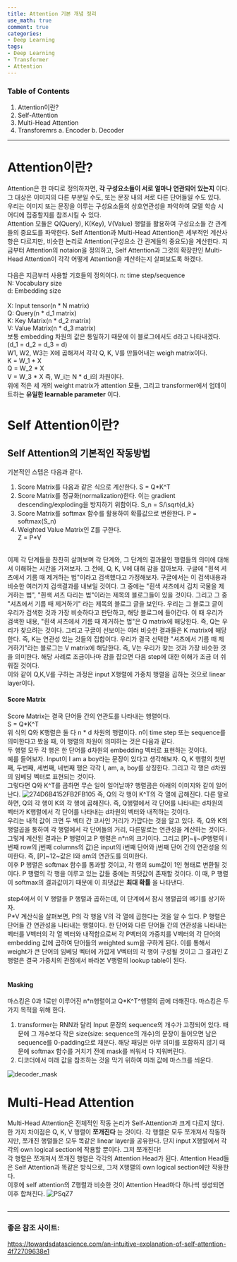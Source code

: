 ```yaml
---
title: Attention 기본 개념 정리
use_math: true
comment: true
categories: 
- Deep Learning
tags: 
- Deep Learning
- Transformer
- Attention
---
```


### Table of Contents
1. Attention이란?
2. Self-Attention
3. Multi-Head Attention
4. Transforemrs
  a. Encoder
  b. Decoder

* * *

# Attention이란?
Attention은 한 마디로 정의하자면, __각 구성요소들이 서로 얼마나 연관되어 있는지__ 이다. 그 대상은 이미지의 다른 부분일 수도, 또는 문장 내의 서로 다른 단어들일 수도 있다.   
우리는 이미지 또는 문장을 이루는 구성요소들의 상호연관성을 파악하여 모델 학습 시 어디에 집중할지를 참조시킬 수 있다.   
Attention 모듈은 Q(Query), K(Key), V(Value) 행렬을 활용하여 구성요소들 간 관계들의 중요도를 파악한다. Self Attention과 Multi-Head Attention은 세부적인 계산사항은 다르지만, 비슷한 논리로 Attention(구성요소 간 관계들의 중요도)을 계산한다.
지금부터 Attention의 notaion을 정의하고, Self Attention과 그것의 확장판인 Multi-Head Attention이 각각 어떻게 Attention을 계산하는지 살펴보도록 하겠다.   
<br>
다음은 지금부터 사용할 기호들의 정의이다.
n: time step/sequence   
N: Vocabulary size   
d: Embedding size   
<br>
X: Input tensor(n \* N matrix)   
Q: Query(n \* d_1 matrix)   
K: Key Matrix(n \* d_2 matrix)   
V: Value Matrix(n \* d_3 matrix)   
보통 embedding 차원의 값은 통일하기 때문에 이 블로그에서도 d라고 나타내겠다. (d_1 = d_2 = d_3 = d)
<br>
W1, W2, W3는 X에 곱해져서 각각 Q, K, V를 만들어내는 weigh matrix이다.    
K = W_1 \* X   
Q = W_2 \* X   
V = W_3 \* X
즉, W_i는 N \* d_i의 차원이다.   
위에 적은 세 개의 weight matrix가 attention 모듈, 그리고 transformer에서 업데이트하는 **유일한 learnable parameter** 이다.


# Self Attention이란?
## Self Attention의 기본적인 작동방법
기본적인 스텝은 다음과 같다.   
1. Score Matrix를 다음과 같은 식으로 계산한다.
  S = Q\*K^T
2. Score Matrix를 정규화(normalization)한다. 이는 gradient descending/exploding을 방지하기 위함이다.
  S_n = S/\sqrt{d_k}
3. Score Matrix를 softmax 함수를 활용하여 확률값으로 변환한다.
  P = softmax(S_n)
4. Weighted Value Matrix인 Z를 구한다.   
  Z = P\*V   
<br>
이제 각 단계들을 찬찬히 살펴보며 각 단계와, 그 단계의 결과물인 행렬들의 의미에 대해서 이해하는 시간을 가져보자.   
그 전에, Q, K, V에 대해 감을 잡아보자.   
구글에 "흰색 셔츠에서 기름 때 제거하는 법"이라고 검색했다고 가정해보자. 구글에서는 이 검색내용과 비슷한 여러가지 검색결과를 내보일 것이다. 그 중에는 "흰색 셔츠에서 김치 국물을 제거하는 법", "흰색 셔츠 다리는 법"이라는 제목의 블로그들이 있을 것이다.
그리고 그 중 "셔츠에서 기름 때 제거하기" 라는 제목의 블로그 글을 보인다. 우리는 그 블로그 글이 우리가 검색한 것과 가장 비슷하다고 판단하고, 해당 블로그에 들어간다.   
이 때 우리가 검색한 내용, "흰색 셔츠에서 기름 때 제거하는 법"은 Q matrix에 해당한다. 즉, Q는 우리가 찾으려는 것이다.   
그리고 구글이 선보이는 여러 비슷한 결과들은 K matrix에 해당한다. 즉, K는 연관성 있는 것들의 집합이다.    
우리가 결국 선택한 "셔츠에서 기름 때 제거하기"라는 블로그는 V matrix에 해당한다. 즉, V는 우리가 찾는 것과 가장 비슷한 것을 의미한다.   
해당 사례로 조금이나마 감을 잡으면 다음 step에 대한 이해가 조금 더 쉬워질 것이다.   
<br>
이와 같이 Q,K,V를 구하는 과정은 input X행렬에 가중치 행렬을 곱하는 것으로 linear layer이다.

#### Score Matrix
Score Matrix는 결국 단어들 간의 연관도를 나타내는 행렬이다.   
S = Q\*K^T   
위 식의 Q와 K행렬은 둘 다 n * d 차원의 행렬이다. n이 time step 또는 sequence를 의미한다고 봤을 때, 이 행렬의 차원이 의미하는 것은 다음과 같다.   
두 행렬 모두 각 행은 한 단어를 d차원의 embedding 벡터로 표현하는 것이다.   
예를 들어보자. Input이 I am a boy라는 문장이 있다고 생각해보자. Q, K 행렬의 첫번째, 두번째, 세번째, 네번째 행은 각각 I, am, a, boy를 상징한다. 그리고 각 행은 d차원의 임베딩 벡터로 표현되는 것이다.     
그렇다면 Q와 K^T를 곱하면 무슨 일이 일어날까? 행렬곱은 아래의 이미지와 같이 일어난다.
![274D6B4152FB2FB105](https://user-images.githubusercontent.com/87808237/188271389-e0011dd9-f566-4ee9-a10f-48067dafc2db.png)
즉, Q의 각 행이 K^T의 각 열에 곱해진다. 다른 말로 하면, Q의 각 행이 K의 각 행에 곱해진다. 즉, Q행렬에서 각 단어를 나타내는 d차원의 벡터가 K행렬에서 각 단어를 나타내는 d차원의 벡터와 내적하는 것이다.   
우리는 내적 값이 크면 두 벡터 간 코사인 거리가 가깝다는 것을 알고 있다. 즉, Q와 K의 행렬곱을 통하여 각 행렬에서 각 단어들의 거리, 다른말로는 연관성을 계산하는 것이다.    
그렇게 계산된 결과는 P 행렬이고 P 행렬은 n\*n의 크기이다. 그리고 [P]~ij~(P행렬의 i번째 row의 j번째 columns의 값)은 input의 i번째 단어와 j번째 단어 간의 연관성을 의미한다.
즉, [P]~12~값은 I와 am의 연관도를 의미한다.
<br>
이후 P 행렬은 softmax 함수를 통과할 것이고, 각 행의 sum값이 1인 형태로 변환될 것이다. P 행렬의 각 행을 이루고 있는 값들 중에는 최댓값이 존재할 것이다. 이 때, P 행렬이 softmax의 결과값이기 때문에 이 최댓값은 **최대 확률** 을 나타낸다.   
<br>
step4에서 이 V 행렬을 P 행렬과 곱하는데, 이 단계에서 잠시 행렬곱의 얘기를 상기하자.    
P\*V 계산식을 살펴보면, P의 각 행을 V의 각 열에 곱한다는 것을 알 수 있다. P 행렬은 단어들 간 연관성을 나타내는 행렬이다. 한 단어와 다른 단어들 간의 연관성을 나타내는 벡터를 V벡터의 각 열 벡터와 내적함으로써 각 P벡터의 가중치를 V벡터의 각 단어의 embedding 값에 곱하여 단어들의 weighted sum을 구하게 된다. 이를 통해서 weight가 큰 단어의 임베딩 벡터에 가깝게 V벡터의 각 행이 구성될 것이고 그 결과인 Z 행렬은 결국 가중치의 관점에서 바라본 V행렬의 lookup table이 된다.
<br>
<br>
#### Masking
마스킹은 0과 1로만 이루어진 n\*n행렬이고 Q\*K^T^행렬의 곱에 더해진다. 마스킹은 두 가지 목적을 위해 한다.   
1. transformer는 RNN과 달리 Input 문장의 sequence의 개수가 고정되어 있다. 때문에 그 개수보다 작은 size(size: sequence의 개수)의 문장이 들어오면 남은 sequence를 0-padding으로 채운다. 해당 패딩은 아무 의미를 포함하지 않기 때문에 softmax 함수를 거치기 전에 mask를 씌워서 다 지워버린다.
2. 디코더에서 미래 값을 참조하는 것을 막기 위하여 미래 값에 마스크를 씌운다.   

![decoder_mask](https://user-images.githubusercontent.com/87808237/188441698-7014cdb6-491f-44a7-a1be-57ab54016f26.png)
<br>

# Multi-Head Attention
Multi-Head Attention은 전체적인 작동 논리가 Self-Attention과 크게 다르지 않다. 한 가지 차이점은 Q, K, V 행렬이 **쪼개진다** 는 것이다.
각 행렬은 모두 쪼개져서 작동하지만, 쪼개진 행렬들은 모두 똑같은 linear layer을 공유한다. 단지 input X행렬에서 각각의 own logical section에 작용할 뿐이다. 그저 쪼개진다!
<br>
각 행렬은 쪼개져서 쪼개진 행렬은 각각의 Attention Head가 된다. Attention Head들은 Self Attention과 똑같은 방식으로, 그저 X행렬의 own logical section에만 작용한다.   
이후에 self attention의 Z행렬과 비슷한 것이 Attention Head마다 하나씩 생성되면 이후 합쳐진다.
![PSqZ7](https://user-images.githubusercontent.com/87808237/188443678-a7b99140-b1e7-4f95-9310-c06c222ca45e.png)
<br>
<br>
* * *
### 좋은 참조 사이트:   
https://towardsdatascience.com/an-intuitive-explanation-of-self-attention-4f72709638e1





